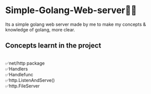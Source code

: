 # Simple-Golang-Web-server👨‍💻

Its a simple golang web server made by me to make my concepts & knowledge of golang, more clear.

## Concepts learnt in the project

<br>✅net/http package
<br>✅Handlers
<br>✅Handlefunc
<br>✅http.ListenAndServe()
<br>✅http.FileServer
